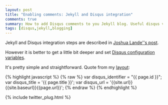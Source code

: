 ```yaml
---
layout: post
title: "Enabling comments: Jekyll and Disqus integration"
comments: true
summary: How to add Disqus comments to you Jekyll blog. Useful disqus variables.
tags: [disqus,jekyll,blogging]
---
```



Jekyll and Disqus integration steps are described in [Joshua Lande''s post](http://joshualande.com/jekyll-github-pages-poole/).


However it is better to get a little bit deeper and set [Disqus configuration variables](https://help.disqus.com/customer/portal/articles/472098-javascript-configuration-variables).

It's pretty simple and straightforward.  Quote from my [layout](https://github.com/vitalyrepin/vrepinblog/blob/master/_layouts/default.html):

{% highlight javascript %}
{% raw %}
var disqus_identifier = "{{ page.id }}";
var disqus_title = '{{ page.title }}';
var disqus_url = '{{site.url}}{{site.baseurl}}{{page.url}}';
{% endraw %}
{% endhighlight %}

{% include twitter_plug.html %}
